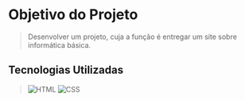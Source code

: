 # **Objetivo do Projeto** 

> Desenvolver um projeto, cuja a função é entregar um site sobre informática básica.

## **Tecnologias Utilizadas**

> ![HTML](https://cdn-icons-png.flaticon.com/512/919/919827.png)
> ![CSS]()